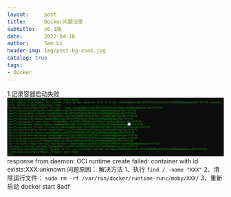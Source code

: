```yaml
---
layout:     post
title:      Docker问题记录
subtitle:   v0.1版
date:       2022-04-10
author:     Sam Li
header-img: img/post-bg-cook.jpg
catalog: true
tags:
- Docker
---
```


1.记录容器启动失败
    ![avatar](/img/Docker/img1.png)
    response from daemon: OCI runtime create failed: container with id exists:XXX:unknown
    问题原因：
    解决方法
    1、执行
    `find / -name "XXX"`
    2、清除运行文件：
    `sudo rm -rf /var/run/docker/runtime-runc/moby/XXX/`
    3、重新启动
    docker start 8adf



